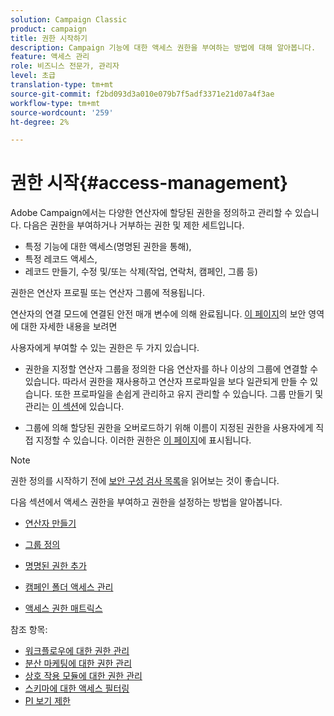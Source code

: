 ```yaml
---
solution: Campaign Classic
product: campaign
title: 권한 시작하기
description: Campaign 기능에 대한 액세스 권한을 부여하는 방법에 대해 알아봅니다.
feature: 액세스 관리
role: 비즈니스 전문가, 관리자
level: 초급
translation-type: tm+mt
source-git-commit: f2bd093d3a010e079b7f5adf3371e21d07a4f3ae
workflow-type: tm+mt
source-wordcount: '259'
ht-degree: 2%

---
```



# 권한 시작{#access-management}

Adobe Campaign에서는 다양한 연산자에 할당된 권한을 정의하고 관리할 수 있습니다. 다음은 권한을 부여하거나 거부하는 권한 및 제한 세트입니다.

* 특정 기능에 대한 액세스(명명된 권한을 통해),
* 특정 레코드 액세스,
* 레코드 만들기, 수정 및/또는 삭제(작업, 연락처, 캠페인, 그룹 등)

권한은 연산자 프로필 또는 연산자 그룹에 적용됩니다.

연산자의 연결 모드에 연결된 안전 매개 변수에 의해 완료됩니다. [이 페이지](../../installation/using/security-zones.md)의 보안 영역에 대한 자세한 내용을 보려면

사용자에게 부여할 수 있는 권한은 두 가지 있습니다.

* 권한을 지정할 연산자 그룹을 정의한 다음 연산자를 하나 이상의 그룹에 연결할 수 있습니다. 따라서 권한을 재사용하고 연산자 프로파일을 보다 일관되게 만들 수 있습니다. 또한 프로파일을 손쉽게 관리하고 유지 관리할 수 있습니다. 그룹 만들기 및 관리는 [이 섹션](access-management-groups.md)에 있습니다.

* 그룹에 의해 할당된 권한을 오버로드하기 위해 이름이 지정된 권한을 사용자에게 직접 지정할 수 있습니다. 이러한 권한은 [이 페이지](access-management-named-rights.md)에 표시됩니다.

>[!NOTE]
>
>권한 정의를 시작하기 전에 [보안 구성 검사 목록](https://helpx.adobe.com/kr/campaign/kb/acc-security.html)을 읽어보는 것이 좋습니다.

다음 섹션에서 액세스 권한을 부여하고 권한을 설정하는 방법을 알아봅니다.

* [연산자 만들기](access-management-operators.md)

* [그룹 정의](access-management-groups.md)

* [명명된 권한 추가](access-management-named-rights.md)

* [캠페인 폴더 액세스 관리](access-management-folders.md)

* [액세스 권한 매트릭스](access-management-named-rights.md#access-rights-matrix)


참조 항목:

* [워크플로우에 대한 권한 관리](../../workflow/using/managing-rights.md)
* [분산 마케팅에 대한 권한 관리](../../campaign/using/about-distributed-marketing.md#operators-and-entities)
* [상호 작용 모듈에 대한 권한 관리](../../interaction/using/operator-profiles.md)
* [스키마에 대한 액세스 필터링](../../configuration/using/filtering-schemas.md)
* [PI 보기 제한](../../configuration/using/restricting-pii-view.md)
